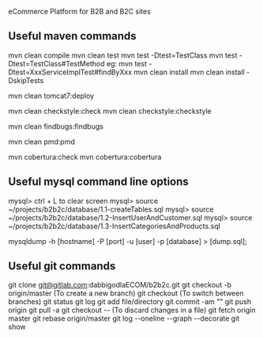 eCommerce Platform for B2B and B2C sites

Useful maven commands
---------------------
mvn clean compile
mvn clean test
mvn test -Dtest=TestClass
mvn test -Dtest=TestClass#TestMethod
eg: mvn test -Dtest=XxxServiceImplTest#findByXxx
mvn clean install
mvn clean install -DskipTests

mvn clean tomcat7:deploy

mvn clean checkstyle:check
mvn clean checkstyle:checkstyle

mvn clean findbugs:findbugs

mvn clean pmd:pmd

mvn cobertura:check
mvn cobertura:cobertura

Useful mysql command line options
---------------------------------
mysql> ctrl + L to clear screen
mysql> source ~/projects/b2b2c/database/1.1-createTables.sql
mysql> source ~/projects/b2b2c/database/1.2-InsertUserAndCustomer.sql
mysql> source ~/projects/b2b2c/database/1.3-InsertCategoriesAndProducts.sql

 mysqldump -h [hostname] -P [port] -u [user] -p [database] > [dump.sql];

Useful git commands
-------------------
git clone git@gitlab.com:dabbigodlaECOM/b2b2c.git
git checkout -b <branchname>  origin/master (To create a new branch)
git checkout <branchname> (To switch between branches)
git status
git log
git add file/directory
git commit -am "<message related to the commit>"
git push origin <branchname>
git pull -a
git checkout -- <filename> (To discard changes in a file)
git fetch origin master
git rebase origin/master
git log --oneline --graph --decorate
git show <commitid>